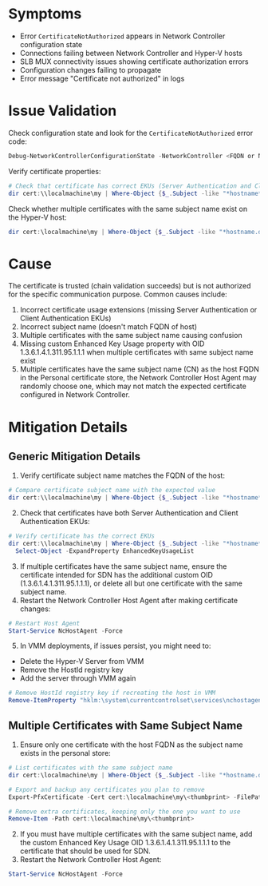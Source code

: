 # Symptoms
*   Error `CertificateNotAuthorized` appears in Network Controller configuration state
*   Connections failing between Network Controller and Hyper-V hosts
*   SLB MUX connectivity issues showing certificate authorization errors
*   Configuration changes failing to propagate
*   Error message "Certificate not authorized" in logs
# Issue Validation

Check configuration state and look for the `CertificateNotAuthorized` error code:

```Powershell
Debug-NetworkControllerConfigurationState -NetworkController <FQDN or NC IP> [-Credential <PS Credential>]
```
Verify certificate properties:

```Powershell
# Check that certificate has correct EKUs (Server Authentication and Client Authentication)
dir cert:\\localmachine\my | Where-Object {$_.Subject -like "*hostname*"} | Select-Object -ExpandProperty EnhancedKeyUsageList
```

Check whether multiple certificates with the same subject name exist on the Hyper-V host:

```Powershell
dir cert:\localmachine\my | Where-Object {$_.Subject -like "*hostname.domain.com*"} | Format-List Subject, Thumbprint, NotAfter
```

# Cause
The certificate is trusted (chain validation succeeds) but is not authorized for the specific communication purpose. Common causes include:
1.  Incorrect certificate usage extensions (missing Server Authentication or Client Authentication EKUs)
2.  Incorrect subject name (doesn't match FQDN of host)
3.  Multiple certificates with the same subject name causing confusion
4.  Missing custom Enhanced Key Usage property with OID 1.3.6.1.4.1.311.95.1.1.1 when multiple certificates with same subject name exist
5. Multiple certificates have the same subject name (CN) as the host FQDN in the Personal certificate store, the Network Controller Host Agent may randomly choose one, which may not match the expected certificate configured in Network Controller.

# Mitigation Details

## Generic Mitigation Details
1. Verify certificate subject name matches the FQDN of the host:

```Powershell
# Compare certificate subject name with the expected value
dir cert:\\localmachine\my | Where-Object {$_.Subject -like "*hostname*"} | Format-List Subject,Thumbprint
```
2. Check that certificates have both Server Authentication and Client Authentication EKUs:

```Powershell
# Verify certificate has the correct EKUs
dir cert:\\localmachine\my | Where-Object {$_.Subject -like "*hostname*"} | 
  Select-Object -ExpandProperty EnhancedKeyUsageList
```

3. If multiple certificates have the same subject name, ensure the certificate intended for SDN has the additional custom OID (1.3.6.1.4.1.311.95.1.1.1), or delete all but one certificate with the same subject name.
4. Restart the Network Controller Host Agent after making certificate changes:

```Powershell
# Restart Host Agent
Start-Service NcHostAgent -Force
```

5. In VMM deployments, if issues persist, you might need to:
*   Delete the Hyper-V Server from VMM
*   Remove the HostId registry key
*   Add the server through VMM again

```Powershell
# Remove HostId registry key if recreating the host in VMM
Remove-ItemProperty "hklm:\system\currentcontrolset\services\nchostagent\parameters" -Name HostId
```

## Multiple Certificates with Same Subject Name
1. Ensure only one certificate with the host FQDN as the subject name exists in the personal store:

```Powershell
# List certificates with the same subject name
dir cert:\localmachine\my | Where-Object {$_.Subject -like "*hostname.domain.com*"} | Format-List Subject, Thumbprint, NotAfter

# Export and backup any certificates you plan to remove
Export-PfxCertificate -Cert cert:\localmachine\my\<thumbprint> -FilePath backup.pfx -Password (ConvertTo-SecureString -String "password" -Force -AsPlainText)

# Remove extra certificates, keeping only the one you want to use
Remove-Item -Path cert:\localmachine\my\<thumbprint>
```

2. If you must have multiple certificates with the same subject name, add the custom Enhanced Key Usage OID 1.3.6.1.4.1.311.95.1.1.1 to the certificate that should be used for SDN.
3. Restart the Network Controller Host Agent:

```Powershell
Start-Service NcHostAgent -Force
```